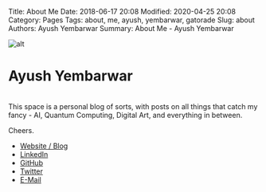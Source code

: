 Title: About Me
Date: 2018-06-17 20:08
Modified: 2020-04-25 20:08
Category: Pages
Tags: about, me, ayush, yembarwar, gatorade
Slug: about
Authors: Ayush Yembarwar
Summary: About Me - Ayush Yembarwar

![alt]({filename}../images/About/AyushYembarwar.png)  

Ayush Yembarwar  
=======  

<!--
This is a comment in HTML

I am a pre-final year Undergraduate student at BITS Pilani, India.   
I'm studying towards dual degrees in Electronics & Instrumentation, and Physics.  
-->  
  

<br/>
This space is a personal blog of sorts, with posts on all things that catch my fancy - AI, Quantum Computing, Digital Art, and everything in between.  
  

Cheers.  
  
- [Website / Blog](https://subwayHareArmy.github.io)  
- [LinkedIn](https://www.linkedin.com/in/ayush-yembarwar-646173b5/)
- [GitHub](https://github.com/subwayHareArmy)
- [Twitter](https://twitter.com/AyushYembarwar)
- [E-Mail](mailto:AyushYembarwar@gmail.com?Subject=Redirect%20from%20Blog%3A%20&amp;Body=Hey%20Ayush%2C%0A%0A)



<!--
- [Resume](https://drive.google.com/file/d/1m3blPo5-EnrEFJn2LYsztuQWgOZmZiX1/view?usp=sharing)
-->   

